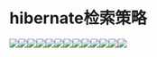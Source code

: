 # hibernate检索策略

![](/assets/hiber-11-1.png)![](/assets/hiber-11-2.png)![](/assets/hiber-11-3.png)![](/assets/hiber-11-4.png)![](/assets/hiber-11-5.png)![](/assets/hiber-11-6.png)![](/assets/hiber-11-7.png)![](/assets/hiber-11-8.png)![](/assets/hiber-11-9.png)![](/assets/hiber-11-10.png)![](/assets/hiber-11-11.png)![](/assets/hiber-11-12.png)![](/assets/hiber-11-13.png)

